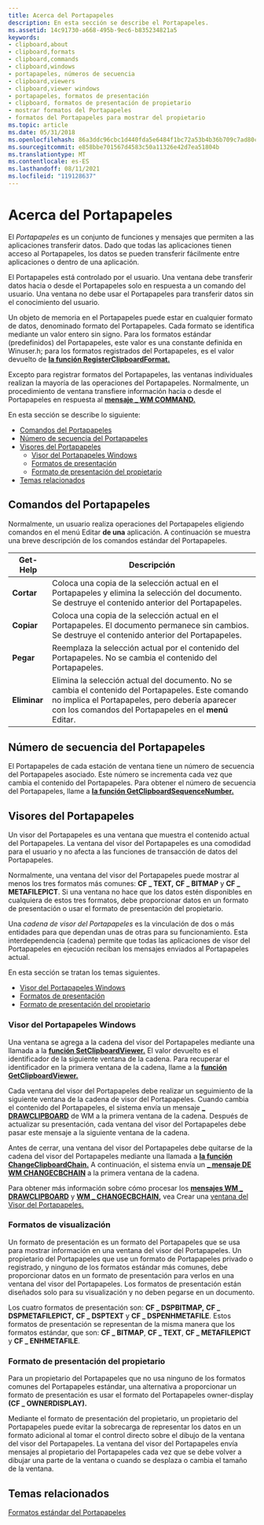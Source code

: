 ```yaml
---
title: Acerca del Portapapeles
description: En esta sección se describe el Portapapeles.
ms.assetid: 14c91730-a668-495b-9ec6-b835234821a5
keywords:
- clipboard,about
- clipboard,formats
- clipboard,commands
- clipboard,windows
- portapapeles, números de secuencia
- clipboard,viewers
- clipboard,viewer windows
- portapapeles, formatos de presentación
- clipboard, formatos de presentación de propietario
- mostrar formatos del Portapapeles
- formatos del Portapapeles para mostrar del propietario
ms.topic: article
ms.date: 05/31/2018
ms.openlocfilehash: 86a3ddc96cbc1d440fda5e6484f1bc72a53b4b36b709c7ad80c77e203dadcef1
ms.sourcegitcommit: e858bbe701567d4583c50a11326e42d7ea51804b
ms.translationtype: MT
ms.contentlocale: es-ES
ms.lasthandoff: 08/11/2021
ms.locfileid: "119128637"
---
```

# <a name="about-the-clipboard"></a>Acerca del Portapapeles

El *Portapapeles* es un conjunto de funciones y mensajes que permiten a las aplicaciones transferir datos. Dado que todas las aplicaciones tienen acceso al Portapapeles, los datos se pueden transferir fácilmente entre aplicaciones o dentro de una aplicación.

El Portapapeles está controlado por el usuario. Una ventana debe transferir datos hacia o desde el Portapapeles solo en respuesta a un comando del usuario. Una ventana no debe usar el Portapapeles para transferir datos sin el conocimiento del usuario.

Un objeto de memoria en el Portapapeles puede estar en cualquier formato de datos, denominado formato del Portapapeles. Cada formato se identifica mediante un valor entero sin signo. Para los formatos estándar (predefinidos) del Portapapeles, este valor es una constante definida en Winuser.h; para los formatos registrados del Portapapeles, es el valor devuelto de [**la función RegisterClipboardFormat.**](/windows/desktop/api/Winuser/nf-winuser-registerclipboardformata)

Excepto para registrar formatos del Portapapeles, las ventanas individuales realizan la mayoría de las operaciones del Portapapeles. Normalmente, un procedimiento de ventana transfiere información hacia o desde el Portapapeles en respuesta al [**mensaje \_ WM COMMAND.**](/windows/desktop/menurc/wm-command)

En esta sección se describe lo siguiente:

-   [Comandos del Portapapeles](#clipboard-commands)
-   [Número de secuencia del Portapapeles](#clipboard-sequence-number)
-   [Visores del Portapapeles](#clipboard-viewers)
    -   [Visor del Portapapeles Windows](#clipboard-viewer-windows)
    -   [Formatos de presentación](#display-formats)
    -   [Formato de presentación del propietario](#owner-display-format)
-   [Temas relacionados](#related-topics)

## <a name="clipboard-commands"></a>Comandos del Portapapeles

Normalmente, un usuario realiza operaciones del Portapapeles eligiendo comandos en el menú Editar **de una** aplicación. A continuación se muestra una breve descripción de los comandos estándar del Portapapeles.



|  Get-Help        |  Descripción                                                                                                                                                                                                                 |
|------------|-------------------------------------------------------------------------------------------------------------------------------------------------------------------------------------------------------------------|
| **Cortar**    | Coloca una copia de la selección actual en el Portapapeles y elimina la selección del documento. Se destruye el contenido anterior del Portapapeles.                                                          |
| **Copiar**   | Coloca una copia de la selección actual en el Portapapeles. El documento permanece sin cambios. Se destruye el contenido anterior del Portapapeles.                                                                      |
| **Pegar**  | Reemplaza la selección actual por el contenido del Portapapeles. No se cambia el contenido del Portapapeles.                                                                                                    |
| **Eliminar** | Elimina la selección actual del documento. No se cambia el contenido del Portapapeles. Este comando no implica el Portapapeles, pero debería aparecer con los comandos del Portapapeles en el **menú** Editar. |



 

## <a name="clipboard-sequence-number"></a>Número de secuencia del Portapapeles

El Portapapeles de cada estación de ventana tiene un número de secuencia del Portapapeles asociado. Este número se incrementa cada vez que cambia el contenido del Portapapeles. Para obtener el número de secuencia del Portapapeles, llame a [**la función GetClipboardSequenceNumber.**](/windows/desktop/api/Winuser/nf-winuser-getclipboardsequencenumber)

## <a name="clipboard-viewers"></a>Visores del Portapapeles

Un visor del Portapapeles es una ventana que muestra el contenido actual del Portapapeles. La ventana del visor del Portapapeles es una comodidad para el usuario y no afecta a las funciones de transacción de datos del Portapapeles.

Normalmente, una ventana del visor del Portapapeles puede mostrar al menos los tres formatos más comunes: **CF \_ TEXT,** **CF \_ BITMAP** y **CF \_ METAFILEPICT**. Si una ventana no hace que los datos estén disponibles en cualquiera de estos tres formatos, debe proporcionar datos en un formato de presentación o usar el formato de presentación del propietario.

Una *cadena de visor del Portapapeles* es la vinculación de dos o más entidades para que dependan unas de otras para su funcionamiento. Esta interdependencia (cadena) permite que todas las aplicaciones de visor del Portapapeles en ejecución reciban los mensajes enviados al Portapapeles actual.

En esta sección se tratan los temas siguientes.

-   [Visor del Portapapeles Windows](#clipboard-viewer-windows)
-   [Formatos de presentación](#display-formats)
-   [Formato de presentación del propietario](#owner-display-format)

### <a name="clipboard-viewer-windows"></a>Visor del Portapapeles Windows

Una ventana se agrega a la cadena del visor del Portapapeles mediante una llamada a la [**función SetClipboardViewer.**](/windows/desktop/api/Winuser/nf-winuser-setclipboardviewer) El valor devuelto es el identificador de la siguiente ventana de la cadena. Para recuperar el identificador en la primera ventana de la cadena, llame a la [**función GetClipboardViewer.**](/windows/desktop/api/Winuser/nf-winuser-getclipboardviewer)

Cada ventana del visor del Portapapeles debe realizar un seguimiento de la siguiente ventana de la cadena de visor del Portapapeles. Cuando cambia el contenido del Portapapeles, el sistema envía un mensaje [**\_ DRAWCLIPBOARD**](wm-drawclipboard.md) de WM a la primera ventana de la cadena. Después de actualizar su presentación, cada ventana del visor del Portapapeles debe pasar este mensaje a la siguiente ventana de la cadena.

Antes de cerrar, una ventana del visor del Portapapeles debe quitarse de la cadena del visor del Portapapeles mediante una llamada a [**la función ChangeClipboardChain.**](/windows/desktop/api/Winuser/nf-winuser-changeclipboardchain) A continuación, el sistema envía un [**\_ mensaje DE WM CHANGECBCHAIN**](wm-changecbchain.md) a la primera ventana de la cadena.

Para obtener más información sobre cómo procesar los [**mensajes WM \_ DRAWCLIPBOARD**](wm-drawclipboard.md) y [**WM \_ CHANGECBCHAIN,**](wm-changecbchain.md) vea Crear una [ventana del Visor del Portapapeles.](using-the-clipboard.md)

### <a name="display-formats"></a>Formatos de visualización

Un formato de presentación es un formato del Portapapeles que se usa para mostrar información en una ventana del visor del Portapapeles. Un propietario del Portapapeles que use un formato de Portapapeles privado o registrado, y ninguno de los formatos estándar más comunes, debe proporcionar datos en un formato de presentación para verlos en una ventana del visor del Portapapeles. Los formatos de presentación están diseñados solo para su visualización y no deben pegarse en un documento.

Los cuatro formatos de presentación son: **CF \_ DSPBITMAP,** **CF \_ DSPMETAFILEPICT,** **CF \_ DSPTEXT** y **CF \_ DSPENHMETAFILE**. Estos formatos de presentación se representan de la misma manera que los formatos estándar, que son: **CF \_ BITMAP**, **CF \_ TEXT**, **CF \_ METAFILEPICT** y **CF \_ ENHMETAFILE**.

### <a name="owner-display-format"></a>Formato de presentación del propietario

Para un propietario del Portapapeles que no usa ninguno de los formatos comunes del Portapapeles estándar, una alternativa a proporcionar un formato de presentación es usar el formato del Portapapeles owner-display **(CF \_ OWNERDISPLAY).**

Mediante el formato de presentación del propietario, un propietario del Portapapeles puede evitar la sobrecarga de representar los datos en un formato adicional al tomar el control directo sobre el dibujo de la ventana del visor del Portapapeles. La ventana del visor del Portapapeles envía mensajes al propietario del Portapapeles cada vez que se debe volver a dibujar una parte de la ventana o cuando se desplaza o cambia el tamaño de la ventana.

## <a name="related-topics"></a>Temas relacionados

<dl> <dt>

[Formatos estándar del Portapapeles](standard-clipboard-formats.md)
</dt> </dl>

 

 